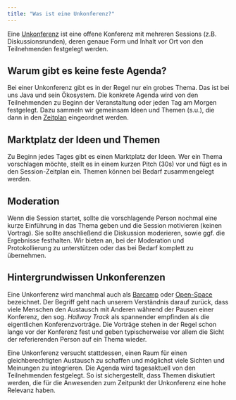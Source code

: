 ```yaml
---
title: "Was ist eine Unkonferenz?"
---
```


Eine [Unkonferenz](unkonferenz/) ist eine offene Konferenz mit mehreren Sessions (z.B. Diskussionsrunden), deren genaue Form und Inhalt vor Ort von den Teilnehmenden festgelegt werden.

## Warum gibt es keine feste Agenda?

Bei einer Unkonferenz gibt es in der Regel nur ein grobes Thema.
Das ist bei uns Java und sein Ökosystem.
Die konkrete Agenda wird von den Teilnehmenden zu Beginn der Veranstaltung oder jeden Tag am Morgen festgelegt.
Dazu sammeln wir gemeinsam Ideen und Themen (s.u.), die dann in den [Zeitplan](../programm/#Zeitplan) eingeordnet werden.

## Marktplatz der Ideen und Themen

Zu Beginn jedes Tages gibt es einen Marktplatz der Ideen.
Wer ein Thema vorschlagen möchte, stellt es in einem kurzen Pitch (30s) vor und fügt es in den Session-Zeitplan ein.
Themen können bei Bedarf zusammengelegt werden.

[//]: # (TODO Symbolbild Session-Zeitplan)

## Moderation

Wenn die Session startet, sollte die vorschlagende Person nochmal eine kurze Einführung in das Thema geben und die Session motivieren (keinen Vortrag).
Sie sollte anschließend die Diskussion moderieren, sowie ggf. die Ergebnisse festhalten.
Wir bieten an, bei der Moderation und Protokollierung zu unterstützen oder das bei Bedarf komplett zu übernehmen.


## Hintergrundwissen Unkonferenzen

Eine Unkonferenz wird manchmal auch als [Barcamp](https://de.wikipedia.org/wiki/Barcamp) oder [Open-Space](https://de.wikipedia.org/wiki/Open_Space) bezeichnet.
Der Begriff geht nach unserem Verständnis darauf zurück, dass viele Menschen den Austausch mit Anderen während der Pausen einer Konferenz, den sog. _Hallway Track_ als spannender empfinden als die eigentlichen Konferenzvorträge.
Die Vorträge stehen in der Regel schon lange vor der Konferenz fest und geben typischerweise vor allem die Sicht der referierenden Person auf ein Thema wieder.

Eine Unkonferenz versucht stattdessen, einen Raum für einen gleichberechtigten Austausch zu schaffen und möglichst viele Sichten und Meinungen zu integrieren.
Die Agenda wird tagesaktuell von den Teilnehmenden festgelegt.
So ist sichergestellt, dass Themen diskutiert werden, die für die Anwesenden zum Zeitpunkt der Unkonferenz eine hohe Relevanz haben. 